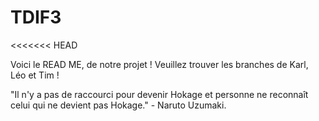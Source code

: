 
# TDIF3
<<<<<<< HEAD

Voici le READ ME, de notre projet ! Veuillez trouver les branches de Karl, Léo et Tim !

"Il n'y a pas de raccourci pour devenir Hokage et personne ne reconnaît celui qui ne devient pas Hokage." - Naruto Uzumaki.

